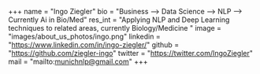 +++ 
name = "Ingo Ziegler"
bio = "Business --> Data Science --> NLP --> Currently Ai in Bio/Med"
res_int = "Applying NLP and Deep Learning techniques to related areas, currently Biology/Medicine "
image = "images/about_us_photos/ingo.png"
linkedin = "https://www.linkedin.com/in/ingo-ziegler/"
github = "https://github.com/ziegler-ingo"
twitter = "https://twitter.com/IngoZiegler"
mail = "mailto:munichnlp@gmail.com"
+++